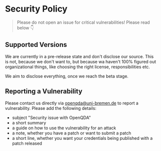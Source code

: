# Security Policy

> Please do not open an issue for critical vulnerabilities! Please read below 👇

## Supported Versions

We are currently in a pre-release state and don't disclose our source.
This is not, because we don't want to, but because wa haven't 100% figured out organizational things, 
like choosing the right license, responsibilities etc.

We aim to disclose everything, once we reach the beta stage.

## Reporting a Vulnerability

Please contact us directly via openqda@uni-bremen.de to report a vulnerability. Please add the following details:

- subject "Security issue with OpenQDA"
- a short summary
- a guide on how to use the vulnerability for an attack
- a note, whether you have a patch or want to submit a patch
- a short line, whether you want your credentials being published with a patch released
